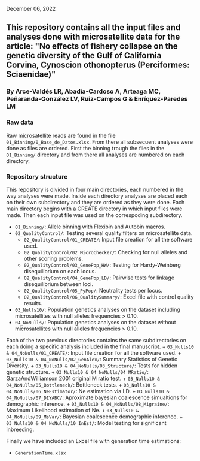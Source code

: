 December 06, 2022
## This repository contains all the input files and analyses done with microsatellite data for the article: "No effects of fishery collapse on the genetic diversity of the Gulf of California Corvina, Cynoscion othonopterus (Perciformes: Sciaenidae)"

### By Arce-Valdés LR, Abadía-Cardoso A, Arteaga MC, Peñaranda-González LV, Ruiz-Campos G & Enríquez-Paredes LM

### Raw data
Raw microsatellite reads are found in the file `01_Binning/0_Base_de_Datos.xlsx`. From there all subsecuent analyses were done as files are ordered. First the binning trough the files in the `01_Binning/` directory and from there all analyses are numbered on each directory.

### Repository structure

This repository is divided in four main directories, each numbered in the way analyses were made. Inside each directory analyses are placed each on their own subdirectory and they are ordered as they were done. Each main directory begins with a CREATE directory in which input files were made. Then each input file was used on the correspoding subdirectory. 


+ `01_Binning/`: Allele binning with Flexibin and Autobin macros.
+ `02_QualityControl/`: Testing several quality filters on microsatellite data.
	+ `02_QualityControl/01_CREATE/`: Input file creation for all the software used.
	+ `02_QualityControl/02_MicroChecker/`: Checking for null alleles and other scoring problems.
	+ `02_QualityControl/03_GenePop_HW/`: Testing for Hardy-Weinberg disequilibrium on each locus.
	+ `02_QualityControl/04_GenePop_LD/`: Pairwise tests for linkage disequilibrium between loci.
	+ `02_QualityControl/05_PyPop/`: Neutrality tests per locus.
	+ `02_QualityControl/06_QualitySummary/`: Excel file with control quality results.
+ `03_Nulls10/`: Population genetics analyses on the dataset including microsatellites with null alleles frequencies > 0.10.
+ `04_NoNulls/`: Population genetics analyses on the dataset without microsatellites with null alleles frequencies > 0.10.

Each of the two previous directories contains the same subdirectories on each doing a specific analysis included in the final manuscript.
	+ `03_Nulls10 & 04_NoNulls/01_CREATE/`: Input file creation for all the software used.
	+ `03_Nulls10 & 04_NoNulls/02_GenAlex/`: Summary Statistics of Genetic Diversity.
	+ `03_Nulls10 & 04_NoNulls/03_Structure/`: Tests for hidden genetic structure.
	+ `03_Nulls10 & 04_NoNulls/04_MRatio/`: GarzaAndWilliamson 2001 original M ratio test.
	+ `03_Nulls10 & 04_NoNulls/05_Bottleneck/`: Bottleneck tests.
	+ `03_Nulls10 & 04_NoNulls/06_NeEstimator/`: Ne estimation via LD.
	+ `03_Nulls10 & 04_NoNulls/07_DIYABC/`: Aproximate bayesian coalescence simualtions for demographic inference.
	+ `03_Nulls10 & 04_NoNulls/08_Migraine/`: Maximum Likelihood estimation of Ne.
	+ `03_Nulls10 & 04_NoNulls/09_MsVar/`: Bayesian coalescence demographic inference.
	+ `03_Nulls10 & 04_NoNulls/10_InEst/`: Model testing for significant inbreeding.
	
Finally we have included an Excel file with generation time estimations:
+ `GenerationTime.xlsx`